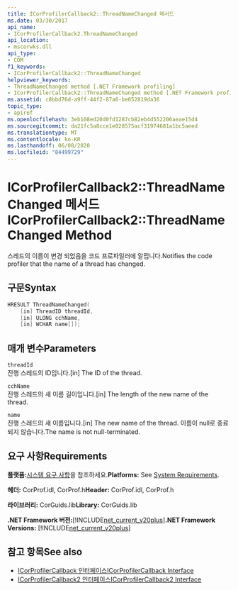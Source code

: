 ```yaml
---
title: ICorProfilerCallback2::ThreadNameChanged 메서드
ms.date: 03/30/2017
api_name:
- ICorProfilerCallback2.ThreadNameChanged
api_location:
- mscorwks.dll
api_type:
- COM
f1_keywords:
- ICorProfilerCallback2::ThreadNameChanged
helpviewer_keywords:
- ThreadNameChanged method [.NET Framework profiling]
- ICorProfilerCallback2::ThreadNameChanged method [.NET Framework profiling]
ms.assetid: c8bbd76d-a9ff-44f2-87a6-be052819da36
topic_type:
- apiref
ms.openlocfilehash: 3eb108ed20d0fd1287cb82eb4d552206aeae15d4
ms.sourcegitcommit: da21fc5a8cce1e028575acf31974681a1bc5aeed
ms.translationtype: MT
ms.contentlocale: ko-KR
ms.lasthandoff: 06/08/2020
ms.locfileid: "84499729"
---
```

# <a name="icorprofilercallback2threadnamechanged-method"></a><span data-ttu-id="63cd0-102">ICorProfilerCallback2::ThreadNameChanged 메서드</span><span class="sxs-lookup"><span data-stu-id="63cd0-102">ICorProfilerCallback2::ThreadNameChanged Method</span></span>
<span data-ttu-id="63cd0-103">스레드의 이름이 변경 되었음을 코드 프로파일러에 알립니다.</span><span class="sxs-lookup"><span data-stu-id="63cd0-103">Notifies the code profiler that the name of a thread has changed.</span></span>  
  
## <a name="syntax"></a><span data-ttu-id="63cd0-104">구문</span><span class="sxs-lookup"><span data-stu-id="63cd0-104">Syntax</span></span>  
  
```cpp  
HRESULT ThreadNameChanged(  
    [in] ThreadID threadId,  
    [in] ULONG cchName,  
    [in] WCHAR name[]);  
```  
  
## <a name="parameters"></a><span data-ttu-id="63cd0-105">매개 변수</span><span class="sxs-lookup"><span data-stu-id="63cd0-105">Parameters</span></span>  
 `threadId`  
 <span data-ttu-id="63cd0-106">진행 스레드의 ID입니다.</span><span class="sxs-lookup"><span data-stu-id="63cd0-106">[in] The ID of the thread.</span></span>  
  
 `cchName`  
 <span data-ttu-id="63cd0-107">진행 스레드의 새 이름 길이입니다.</span><span class="sxs-lookup"><span data-stu-id="63cd0-107">[in] The length of the new name of the thread.</span></span>  
  
 `name`  
 <span data-ttu-id="63cd0-108">진행 스레드의 새 이름입니다.</span><span class="sxs-lookup"><span data-stu-id="63cd0-108">[in] The new name of the thread.</span></span> <span data-ttu-id="63cd0-109">이름이 null로 종료 되지 않습니다.</span><span class="sxs-lookup"><span data-stu-id="63cd0-109">The name is not null-terminated.</span></span>  
  
## <a name="requirements"></a><span data-ttu-id="63cd0-110">요구 사항</span><span class="sxs-lookup"><span data-stu-id="63cd0-110">Requirements</span></span>  
 <span data-ttu-id="63cd0-111">**플랫폼:**[시스템 요구 사항](../../get-started/system-requirements.md)을 참조하세요.</span><span class="sxs-lookup"><span data-stu-id="63cd0-111">**Platforms:** See [System Requirements](../../get-started/system-requirements.md).</span></span>  
  
 <span data-ttu-id="63cd0-112">**헤더:** CorProf.idl, CorProf.h</span><span class="sxs-lookup"><span data-stu-id="63cd0-112">**Header:** CorProf.idl, CorProf.h</span></span>  
  
 <span data-ttu-id="63cd0-113">**라이브러리:** CorGuids.lib</span><span class="sxs-lookup"><span data-stu-id="63cd0-113">**Library:** CorGuids.lib</span></span>  
  
 <span data-ttu-id="63cd0-114">**.NET Framework 버전:**[!INCLUDE[net_current_v20plus](../../../../includes/net-current-v20plus-md.md)]</span><span class="sxs-lookup"><span data-stu-id="63cd0-114">**.NET Framework Versions:** [!INCLUDE[net_current_v20plus](../../../../includes/net-current-v20plus-md.md)]</span></span>  
  
## <a name="see-also"></a><span data-ttu-id="63cd0-115">참고 항목</span><span class="sxs-lookup"><span data-stu-id="63cd0-115">See also</span></span>

- [<span data-ttu-id="63cd0-116">ICorProfilerCallback 인터페이스</span><span class="sxs-lookup"><span data-stu-id="63cd0-116">ICorProfilerCallback Interface</span></span>](icorprofilercallback-interface.md)
- [<span data-ttu-id="63cd0-117">ICorProfilerCallback2 인터페이스</span><span class="sxs-lookup"><span data-stu-id="63cd0-117">ICorProfilerCallback2 Interface</span></span>](icorprofilercallback2-interface.md)
